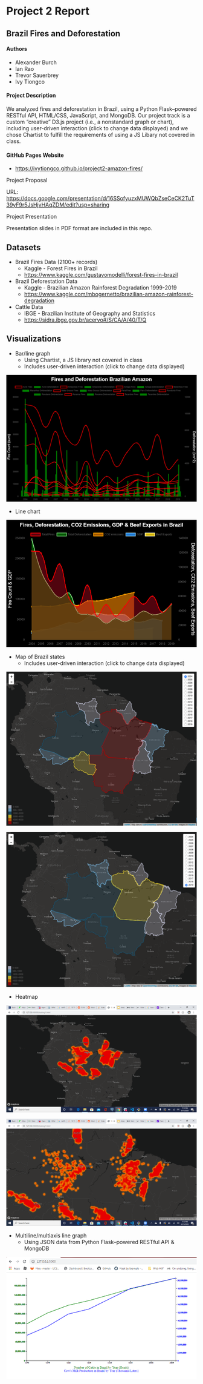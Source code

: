 # Project 2 Report
## Brazil Fires and Deforestation

#### Authors
* Alexander Burch
* Ian Rao
* Trevor Sauerbrey
* Ivy Tiongco

#### Project Description

We analyzed fires and deforestation in Brazil, using a Python Flask–powered RESTful API, HTML/CSS, JavaScript, and MongoDB. Our project track is a custom “creative” D3.js project (i.e., a nonstandard graph or chart), including user-driven interaction (click to change data displayed) and we chose Chartist to fulfill the requirements of using a JS Libary not covered in class.

#### GitHub Pages Website
  * https://ivytiongco.github.io/project2-amazon-fires/
  
Project Proposal

URL: https://docs.google.com/presentation/d/16SSofyuzxMUWQbZseCeCK2TuT39yF9r5JsHjvHAqZDM/edit?usp=sharing

Project Presentation

Presentation slides in PDF format are included in this repo.

## Datasets
* Brazil Fires Data (2100+ records)
  * Kaggle - Forest Fires in Brazil
  * https://www.kaggle.com/gustavomodelli/forest-fires-in-brazil  
* Brazil Deforestation Data
  * Kaggle - Brazilian Amazon Rainforest Degradation 1999-2019
  * https://www.kaggle.com/mbogernetto/brazilian-amazon-rainforest-degradation  
* Cattle Data
  * IBGE - Brazilian Institute of Geography and Statistics
  * https://sidra.ibge.gov.br/acervo#/S/CA/A/40/T/Q

## Visualizations
* Bar/line graph
  * Using Chartist, a JS library not covered in class
  * Includes user-driven interaction (click to change data displayed)
  
![](static/images/chartist_line_bar.png)

* Line chart

![](static/images/gdp.png)

* Map of Brazil states
  * Includes user-driven interaction (click to change data displayed)

![](static/images/Brazil2004.png)

![](static/images/Brazil2019.png)

* Heatmap

![](static/images/heatmap_zoomed_out.png)  

![](static/images/heatmap_zoomed_in.png) 

* Multiline/multiaxis line graph
  * Using JSON data from Python Flask–powered RESTful API & MongoDB

![](static/images/flask_cattle_graph.png)
